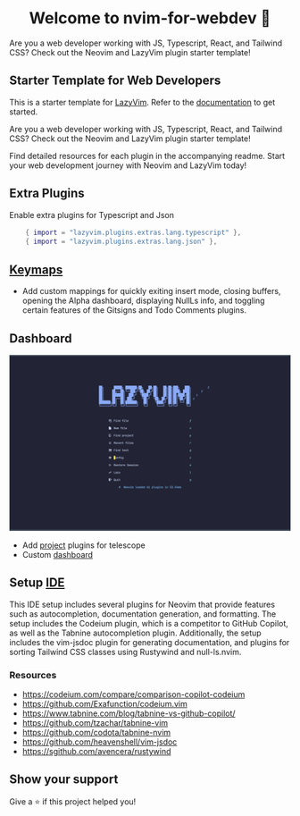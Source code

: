 <h1 align="center">Welcome to nvim-for-webdev 👋</h1>
<p>
Are you a web developer working with JS, Typescript, React, and Tailwind CSS? Check out the Neovim and LazyVim plugin starter template!
</p>

## Starter Template for Web Developers

This is a starter template for [LazyVim](https://github.com/LazyVim/LazyVim).
Refer to the [documentation](https://lazyvim.github.io/installation) to get started.

Are you a web developer working with JS, Typescript, React, and Tailwind CSS? Check out the Neovim and LazyVim plugin starter template!

Find detailed resources for each plugin in the accompanying readme. Start your web development journey with Neovim and LazyVim today!

## Extra Plugins

Enable extra plugins for Typescript and Json

```lua
    { import = "lazyvim.plugins.extras.lang.typescript" },
    { import = "lazyvim.plugins.extras.lang.json" },
```

## [Keymaps](./lua/config/keymaps.lua)

- Add custom mappings for quickly exiting insert mode, closing buffers, opening the Alpha dashboard, displaying NullLs info, and toggling certain features of the Gitsigns and Todo Comments plugins.

## Dashboard

![dashboards](dashboard.png)

- Add [project](./lua/plugins/1-project.lua) plugins for telescope
- Custom [dashboard](./lua/plugins/2-dashboard.lua)

## Setup [IDE](./lua/plugins/3-coding.lua)

This IDE setup includes several plugins for Neovim that provide features such as autocompletion, documentation generation, and formatting. The setup includes the Codeium plugin, which is a competitor to GitHub Copilot, as well as the Tabnine autocompletion plugin. Additionally, the setup includes the vim-jsdoc plugin for generating documentation, and plugins for sorting Tailwind CSS classes using Rustywind and null-ls.nvim.

### Resources

- https://codeium.com/compare/comparison-copilot-codeium
- https://github.com/Exafunction/codeium.vim
- https://www.tabnine.com/blog/tabnine-vs-github-copilot/
- https://github.com/tzachar/tabnine-vim
- https://github.com/codota/tabnine-nvim
- https://github.com/heavenshell/vim-jsdoc
- https://sgithub.com/avencera/rustywind

## Show your support

Give a ⭐️ if this project helped you!
